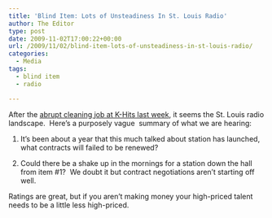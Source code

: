 ```yaml
---
title: 'Blind Item: Lots of Unsteadiness In St. Louis Radio'
author: The Editor
type: post
date: 2009-11-02T17:00:22+00:00
url: /2009/11/02/blind-item-lots-of-unsteadiness-in-st-louis-radio/
categories:
  - Media
tags:
  - blind item
  - radio

---
```

After the [abrupt cleaning job at K-Hits last week][1], it seems the St. Louis radio landscape.  Here&#8217;s a purposely vague  summary of what we are hearing:

1. It&#8217;s been about a year that this much talked about station has launched, what contracts will failed to be renewed?

2. Could there be a shake up in the mornings for a station down the hall from item #1?  We doubt it but contract negotiations aren&#8217;t starting off well.

Ratings are great, but if you aren&#8217;t making money your high-priced talent needs to be a little less high-priced.

 [1]: http://punchingkitty.com/2009/10/27/st-louis-radios-slow-decline-continues-jc-fired-from-k-hits/